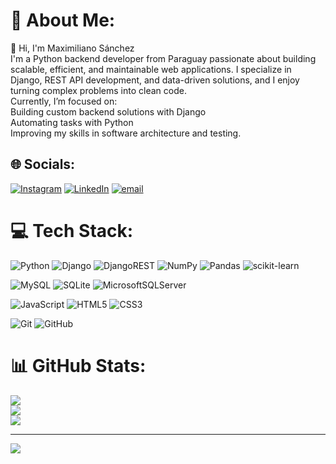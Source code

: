 # 💫 About Me:
👋 Hi, I'm Maximiliano Sánchez<br>I'm a Python backend developer from Paraguay passionate about building scalable, efficient, and maintainable web applications. I specialize in Django, REST API development, and data-driven solutions, and I enjoy turning complex problems into clean code.<br>Currently, I’m focused on:<br>    Building custom backend solutions with Django<br>    Automating tasks with Python<br>    Improving my skills in software architecture and testing.

## 🌐 Socials:
[![Instagram](https://img.shields.io/badge/Instagram-%23E4405F.svg?logo=Instagram&logoColor=white)](https://instagram.com/maxisanchezp_) [![LinkedIn](https://img.shields.io/badge/LinkedIn-%230077B5.svg?logo=linkedin&logoColor=white)](https://linkedin.com/in/maxisanchezp) [![email](https://img.shields.io/badge/Email-D14836?logo=gmail&logoColor=white)](mailto:maxisanchez2001py@gmail.com) 

# 💻 Tech Stack:
![Python](https://img.shields.io/badge/python-3670A0?style=for-the-badge&logo=python&logoColor=ffdd54)
![Django](https://img.shields.io/badge/django-%23092E20.svg?style=for-the-badge&logo=django&logoColor=white)
![DjangoREST](https://img.shields.io/badge/DJANGO-REST-ff1709?style=for-the-badge&logo=django&logoColor=white&color=ff1709&labelColor=gray)
![NumPy](https://img.shields.io/badge/numpy-%23013243.svg?style=for-the-badge&logo=numpy&logoColor=white)
![Pandas](https://img.shields.io/badge/pandas-%23150458.svg?style=for-the-badge&logo=pandas&logoColor=white)
![scikit-learn](https://img.shields.io/badge/scikit--learn-%23F7931E.svg?style=for-the-badge&logo=scikit-learn&logoColor=white)

![MySQL](https://img.shields.io/badge/mysql-4479A1.svg?style=for-the-badge&logo=mysql&logoColor=white)
![SQLite](https://img.shields.io/badge/sqlite-%2307405e.svg?style=for-the-badge&logo=sqlite&logoColor=white)
![MicrosoftSQLServer](https://img.shields.io/badge/Microsoft%20SQL%20Server-CC2927?style=for-the-badge&logo=microsoft%20sql%20server&logoColor=white)

![JavaScript](https://img.shields.io/badge/javascript-%23323330.svg?style=for-the-badge&logo=javascript&logoColor=%23F7DF1E)
![HTML5](https://img.shields.io/badge/html5-%23E34F26.svg?style=for-the-badge&logo=html5&logoColor=white)
![CSS3](https://img.shields.io/badge/css3-%231572B6.svg?style=for-the-badge&logo=css3&logoColor=white)

![Git](https://img.shields.io/badge/git-%23F05033.svg?style=for-the-badge&logo=git&logoColor=white)
![GitHub](https://img.shields.io/badge/github-%23121011.svg?style=for-the-badge&logo=github&logoColor=white)

# 📊 GitHub Stats:
![](https://github-readme-stats.vercel.app/api?username=maxisanchezp&theme=dark&hide_border=false&include_all_commits=true&count_private=true)<br/>
![](https://nirzak-streak-stats.vercel.app/?user=maxisanchezp&theme=dark&hide_border=false)<br/>
![](https://github-readme-stats.vercel.app/api/top-langs/?username=maxisanchezp&theme=dark&hide_border=false&include_all_commits=true&count_private=true&layout=compact)

<!-- ## 🏆 GitHub Trophies
![](https://github-profile-trophy.vercel.app/?username=maxisanchezp&theme=radical&no-frame=false&no-bg=true&margin-w=4)

### 🔝 Top Contributed Repo
![](https://github-contributor-stats.vercel.app/api?username=maxisanchezp&limit=5&theme=dark&combine_all_yearly_contributions=true)
-->
---
[![](https://visitcount.itsvg.in/api?id=maxisanchezp&icon=0&color=0)](https://visitcount.itsvg.in)

<!-- Proudly created with GPRM ( https://gprm.itsvg.in ) -->
